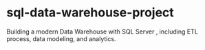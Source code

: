 # sql-data-warehouse-project
Building a modern Data Warehouse with SQL Server , including ETL process, data modeling, and analytics.
